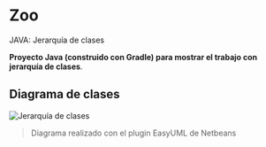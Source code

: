 # Zoo
JAVA: Jerarquía de clases 

**Proyecto Java (construido con Gradle) para mostrar el trabajo con jerarquía de clases**.

## Diagrama de clases

![Jerarquía de clases](img/zooUML.png)

>  Diagrama realizado con el plugin EasyUML de Netbeans
